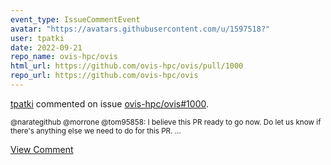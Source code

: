 ```yaml
---
event_type: IssueCommentEvent
avatar: "https://avatars.githubusercontent.com/u/1597518?"
user: tpatki
date: 2022-09-21
repo_name: ovis-hpc/ovis
html_url: https://github.com/ovis-hpc/ovis/pull/1000
repo_url: https://github.com/ovis-hpc/ovis
---
```


<a href='https://github.com/tpatki' target='_blank'>tpatki</a> commented on issue <a href='https://github.com/ovis-hpc/ovis/pull/1000' target='_blank'>ovis-hpc/ovis#1000</a>.

<small>@narategithub @morrone @tom95858: I believe this PR ready to go now. Do let us know if there's anything else we need to do for this PR. ...</small>

<a href='https://github.com/ovis-hpc/ovis/pull/1000' target='_blank'>View Comment</a>